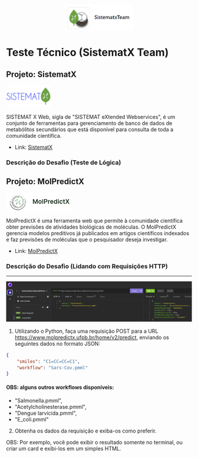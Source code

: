 <p align="center">
    <img src=".github/images/SistematXTeam.png" height="70" >
</p>

# Teste Técnico (SistematX Team)

## Projeto: SistematX

<img src=".github/images/SistematX.png" height="60" >

SISTEMAT X Web, sigla de "SISTEMAT eXtended Webservices", é um conjunto de ferramentas para gerenciamento de banco de dados de metabólitos secundários que está disponível para consulta de toda a comunidade científica.

- Link: [SistematX](http://sistematx.ufpb.br/)

### Descrição do Desafio (Teste de Lógica)



## Projeto: MolPredictX

<img src=".github/images/MolPredictX.png" height="50" >

MolPredictX é uma ferramenta web que permite à comunidade científica obter previsões de atividades biológicas de moléculas. O MolPredictX gerencia modelos preditivos já publicados em artigos científicos indexados e faz previsões de moléculas que o pesquisador deseja investigar.

- Link: [MolPredictX](https://www.molpredictx.ufpb.br/)

### Descrição do Desafio (Lidando com Requisições HTTP)

---

<p align="center">
    <img src=".github/images/InsomniaRequest.png">
</p>

1. Utilizando o Python, faça uma requisição POST para a URL https://www.molpredictx.ufpb.br/home/v2/predict, enviando os seguintes dados no formato JSON:
```json
{
	"smiles": "C1=CC=CC=C1",
  	"workflow": "Sars-Cov.pmml"
}
```
#### OBS: alguns outros workflows disponíveis: 
- "Salmonella.pmml", 
- "Acetylcholinesterase.pmml",
- "Dengue larvicida.pmml", 
- "E_coli.pmml"

2. Obtenha os dados da requisição e exiba-os como preferir. 

OBS: Por exemplo, você pode exibir o resultado somente no terminal, ou criar um card e exibi-los em um simples HTML.
